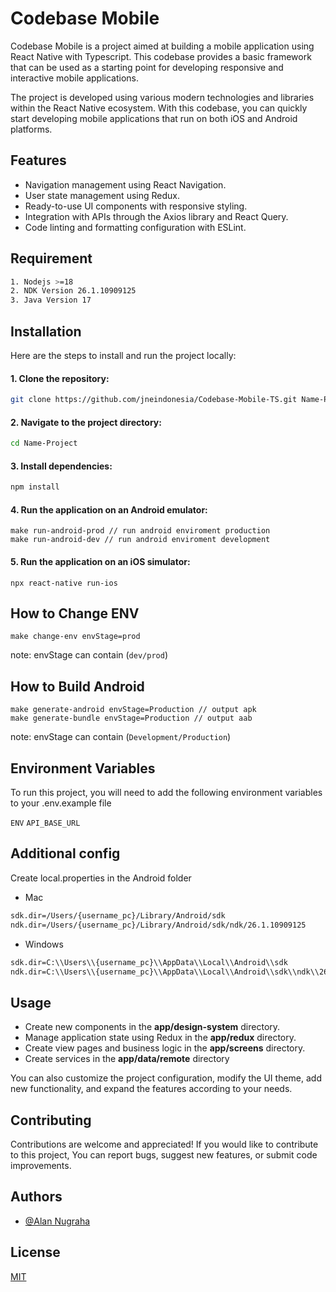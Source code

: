# Codebase Mobile

Codebase Mobile is a project aimed at building a mobile application using React Native with Typescript. This codebase provides a basic framework that can be used as a starting point for developing responsive and interactive mobile applications.

The project is developed using various modern technologies and libraries within the React Native ecosystem. With this codebase, you can quickly start developing mobile applications that run on both iOS and Android platforms.

## Features

- Navigation management using React Navigation.
- User state management using Redux.
- Ready-to-use UI components with responsive styling.
- Integration with APIs through the Axios library and React Query.
- Code linting and formatting configuration with ESLint.

## Requirement
```bash
1. Nodejs >=18
2. NDK Version 26.1.10909125
3. Java Version 17
```

## Installation

Here are the steps to install and run the project locally:

#### 1. Clone the repository:

```bash
git clone https://github.com/jneindonesia/Codebase-Mobile-TS.git Name-Project
```

#### 2. Navigate to the project directory:

```bash
cd Name-Project
```

#### 3. Install dependencies:

```bash
npm install
```

#### 4. Run the application on an Android emulator:

```
make run-android-prod // run android enviroment production
make run-android-dev // run android enviroment development
```

#### 5. Run the application on an iOS simulator:

```
npx react-native run-ios
```

## How to Change ENV

```
make change-env envStage=prod
```

note: envStage can contain (`dev/prod`)

## How to Build Android

```
make generate-android envStage=Production // output apk
make generate-bundle envStage=Production // output aab
```

note: envStage can contain (`Development/Production`)

## Environment Variables

To run this project, you will need to add the following environment variables to your .env.example file

`ENV`
`API_BASE_URL`

## Additional config
Create local.properties in the Android folder

- Mac
```bash
sdk.dir=/Users/{username_pc}/Library/Android/sdk
ndk.dir=/Users/{username_pc}/Library/Android/sdk/ndk/26.1.10909125
```

- Windows
```bash
sdk.dir=C:\\Users\\{username_pc}\\AppData\\Local\\Android\\sdk
ndk.dir=C:\\Users\\{username_pc}\\AppData\\Local\\Android\\sdk\\ndk\\26.1.10909125
```

## Usage

- Create new components in the **app/design-system** directory.
- Manage application state using Redux in the **app/redux** directory.
- Create view pages and business logic in the **app/screens** directory.
- Create services in the **app/data/remote** directory

You can also customize the project configuration, modify the UI theme, add new functionality, and expand the features according to your needs.

## Contributing

Contributions are welcome and appreciated! If you would like to contribute to this project, You can report bugs, suggest new features, or submit code improvements.

## Authors

- [@Alan Nugraha](https://www.github.com/alan-nugraha)

## License

[MIT](https://github.com/jneindonesia/Codebase-Mobile-TS/blob/master/LICENSE)
